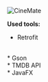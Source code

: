 ![CineMate](https://www.zinokader.se/img/CineMate_Logo.png)


<b>Used tools:</b>

* Retrofit
<br>
* Gson
<br>
* TMDB API
<br>
* JavaFX

